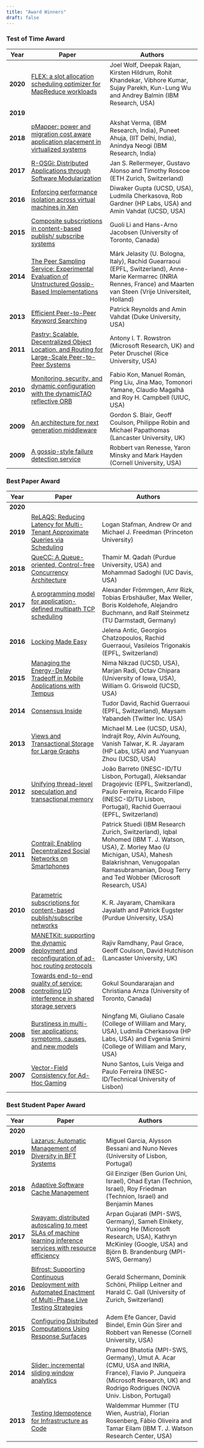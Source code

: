 ```yaml
---
title: "Award Winners"
draft: false
---
```


### Test of Time Award


| Year     | Paper | Authors |
|----------|-------|---------|
| **2020** | [FLEX: a slot allocation scheduling optimizer for MapReduce workloads](https://dl.acm.org/doi/pdf/10.5555/2023718.2023720) | Joel Wolf, Deepak Rajan, Kirsten Hildrum, Rohit Khandekar, Vibhore Kumar, Sujay Parekh, Kun-Lung Wu and Andrey Balmin (IBM Research, USA) |
| **2019** | | |
| **2018** | [pMapper: power and migration cost aware application placement in virtualized systems](https://dl.acm.org/doi/10.5555/1496950.1496966) | Akshat Verma, (IBM Research, India), Puneet Ahuja, (IIT Delhi, India), Anindya Neogi (IBM Research, India) |
| **2017** | [R-OSGi: Distributed Applications through Software Modularization](https://dl.acm.org/doi/10.5555/1516124.1516126) | Jan S. Rellermeyer, Gustavo Alonso and Timothy Roscoe (ETH Zurich, Switzerland) |
| **2016** | [Enforcing performance isolation across virtual machines in Xen](https://dl.acm.org/doi/10.5555/1515984.1516011) | Diwaker Gupta (UCSD, USA), Ludmila Cherkasova, Rob Gardner (HP Labs, USA) and  Amin Vahdat (UCSD, USA) |
| **2015** | [Composite subscriptions in content-based publish/ subscribe systems](https://dl.acm.org/doi/10.5555/1515890.1515903) | Guoli Li and Hans-Arno Jacobsen (University of Toronto, Canada) |
| **2014** | [The Peer Sampling Service: Experimental Evaluation of Unstructured Gossip-Based Implementations](https://dl.acm.org/doi/10.5555/1045658.1045666) | Márk Jelasity (U. Bologna, Italy), Rachid Guearraoui (EPFL, Switzerland), Anne-Marie Kermarrec (INRIA Rennes, France) and Maarten van Steen (Vrije Universiteit, Holland) |
| **2013** | [Efficient Peer-to-Peer Keyword Searching](https://dl.acm.org/doi/10.5555/1515915.1515918) | Patrick Reynolds and Amin Vahdat (Duke University, USA)|
| **2011** | [Pastry: Scalable, Decentralized Object Location, and Routing for Large-Scale Peer-to-Peer Systems](https://dl.acm.org/doi/10.5555/646591.697650) | Antony I. T. Rowstron (Microsoft Research, UK) and Peter Druschel (Rice University, USA) |
| **2010** | [Monitoring, security, and dynamic configuration with the dynamicTAO reflective ORB](https://dl.acm.org/doi/10.5555/338283.338355) | Fabio Kon, Manuel Román, Ping Liu, Jina Mao, Tomonori Yamane, Claudio Magalhã and Roy H. Campbell (UIUC, USA)|
| **2009** | [An architecture for next generation middleware](https://dl.acm.org/doi/10.5555/1659232.1659249) | Gordon S. Blair, Geoff Coulson, Philippe Robin and Michael Papathomas (Lancaster University, UK) |
| **2009** | [A gossip-style failure detection service](https://dl.acm.org/doi/10.5555/1659232.1659238) | Robbert van Renesse, Yaron Minsky and Mark Hayden (Cornell University, USA) |


### Best Paper  Award


| Year     | Paper | Authors |
|----------|-------|---------|
| **2020** |
| **2019** | [ReLAQS: Reducing Latency for Multi-Tenant Approximate Queries via Scheduling](https://dl.acm.org/doi/10.1145/3361525.3361553) | Logan Stafman, Andrew Or and Michael J. Freedman (Princeton University) | 
| **2018** | [QueCC: A Queue-oriented, Control-free Concurrency Architecture](https://dl.acm.org/doi/10.1145/3274808.3274810) | Thamir M. Qadah (Purdue University, USA) and Mohammad Sadoghi (UC Davis, USA) | 
| **2017** | [A programming model for application-defined multipath TCP scheduling](https://dl.acm.org/doi/10.1145/3135974.3135979) | Alexander Frömmgen, Amr Rizk, Tobias Erbshäußer, Max Weller, Boris Koldehofe, Alejandro Buchmann, and Ralf Steinmetz (TU Darmstadt, Germany) | 
| **2016** | [Locking Made Easy](https://dl.acm.org/doi/10.1145/2988336.2988357) | Jelena Antic, Georgios Chatzopoulos, Rachid Guerraoui, Vasileios Trigonakis (EPFL, Switzerland) |
| **2015** | [Managing the Energy-Delay Tradeoff in Mobile Applications with Tempus](https://dl.acm.org/doi/10.1145/2814576.2814803) | Nima Nikzad (UCSD, USA), Marjan Radi, Octav Chipara (University of Iowa, USA), William G. Griswold (UCSD, USA) |
| **2014** | [Consensus Inside](https://dl.acm.org/doi/10.1145/2663165.2663321) | Tudor David, Rachid Guerraoui (EPFL, Switzerland), Maysam Yabandeh (Twitter Inc. USA) | 
| **2013** | [Views and Transactional Storage for Large Graphs](https://link.springer.com/chapter/10.1007/978-3-642-45065-5_15) | Michael M. Lee (UCSD, USA), Indrajit Roy, Alvin AuYoung, Vanish Talwar, K. R. Jayaram (HP Labs, USA) and Yuanyuan Zhou (UCSD, USA) |
| **2012** | [Unifying thread-level speculation and transactional memory](https://dl.acm.org/doi/10.5555/2442626.2442639) | João Barreto (INESC-ID/TU Lisbon, Portugal), Aleksandar Dragojevic (EPFL, Switzerland), Paulo Ferreira, Ricardo Filipe (INESC-ID/TU Lisbon, Portugal), Rachid Guerraoui (EPFL, Switzerland) |
| **2011** | [Contrail: Enabling Decentralized Social Networks on Smartphones](https://link.springer.com/chapter/10.1007/978-3-642-25821-3_3) | Patrick Stuedi (IBM Research Zurich, Switzerland), Iqbal Mohomed (IBM T. J. Watson, USA), Z. Morley Mao (U Michigan, USA), Mahesh Balakrishnan, Venugopalan Ramasubramanian, Doug Terry and Ted Wobber (Microsoft Research, USA) |
| **2010** | [Parametric subscriptions for content-based publish/subscribe networks](https://dl.acm.org/doi/10.5555/2023718.2023728) | K. R. Jayaram, Chamikara Jayalath and Patrick Eugster (Purdue University, USA) | 
| **2009** | [MANETKit: supporting the dynamic deployment and reconfiguration of ad-hoc routing protocols](https://dl.acm.org/doi/10.5555/1656980.1656982) | Rajiv Ramdhany, Paul Grace, Geoff Coulson, David Hutchison (Lancaster University, UK) |
| **2008** | [Towards end-to-end quality of service: controlling I/O interference in shared storage servers](https://dl.acm.org/doi/10.5555/1496950.1496968) | Gokul Soundararajan and Christiana Amza (University of Toronto, Canada) | 
| **2008** | [Burstiness in multi-tier applications: symptoms, causes, and new models](https://dl.acm.org/doi/10.5555/1496950.1496967) | Ningfang Mi, Giuliano Casale (College of William and Mary, USA), Ludmila Cherkasova (HP Labs, USA) and Evgenia Smirni (College of William and Mary, USA) | 
| **2007** | [Vector-Field Consistency for Ad-Hoc Gaming](https://link.springer.com/chapter/10.1007/978-3-540-76778-7_5) | Nuno Santos, Luis Veiga and Paulo Ferreira (INESC-ID/Technical University of Lisbon) |


### Best Student Paper Award


| Year     | Paper | Authors |
|----------|-------|---------|
| **2020** | | |
| **2019** | [Lazarus: Automatic Management of Diversity in BFT Systems](https://dl.acm.org/doi/10.1145/3361525.3361550) | Miguel Garcia, Alysson Bessani and Nuno Neves (University of Lisbon, Portugal) |
| **2018** | [Adaptive Software Cache Management](https://dl.acm.org/doi/10.1145/3274808.3274816) | Gil Einziger (Ben Gurion Uni, Israel), Ohad Eytan (Technion, Israel), Roy Friedman (Technion, Israel) and Benjamin Manes |
| **2017** | [Swayam: distributed autoscaling to meet SLAs of machine learning inference services with resource efficiency](https://dl.acm.org/doi/10.1145/3135974.3135993) | Arpan Gujarati (MPI-SWS, Germany), Sameh Elnikety, Yuxiong He (Microsoft Research, USA), Kathryn McKinley (Google, USA) and Björn B. Brandenburg (MPI-SWS, Germany) | 
| **2016** | [Bifrost: Supporting Continuous Deployment with Automated Enactment of Multi-Phase Live Testing Strategies](https://dl.acm.org/doi/10.1145/2988336.2988348) | Gerald Schermann, Dominik Schöni, Philipp Leitner and Harald C. Gall (University of Zurich, Switzerland) |
| **2015** | [Configuring Distributed Computations Using Response Surfaces](https://dl.acm.org/doi/10.1145/2814576.2814730) | Adem Efe Gancer, David Bindel, Emin Gün Sirer and Robbert van Renesse (Cornell University, USA) |
| **2014** | [Slider: incremental sliding window analytics](https://dl.acm.org/doi/10.1145/2663165.2663334) | Pramod Bhatotia (MPI-SWS, Germany), Umut A. Acar (CMU, USA and INRIA, France), Flavio P. Junqueira (Microsoft Research, UK) and Rodrigo Rodrigues (NOVA Univ. Lisbon, Portugal) |
| **2013** | [Testing Idempotence for Infrastructure as Code](https://link.springer.com/chapter/10.1007/978-3-642-45065-5_19) | Waldemmar Hummer (TU Wien, Austria), Florian Rosenberg, Fábio Oliveira and Tamar Eilam (IBM T. J. Watson Research Center, USA)|
